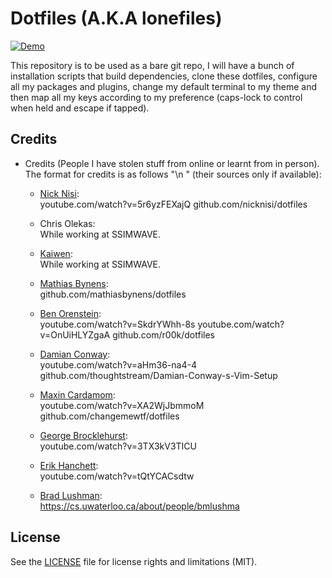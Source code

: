 # Dotfiles (A.K.A lonefiles)

[![Demo](https://github.com/shahzadlone/lonefiles/blob/master/media/demo.gif)](https://www.youtube.com/watch?v=kpsW9i991Fw)

This repository is to be used as a bare git repo, I will have a bunch of installation
 scripts that build dependencies, clone these dotfiles, configure all my packages and
 plugins, change my default terminal to my theme and then map all my keys according
 to my preference (caps-lock to control when held and escape if tapped).

## Credits

  - Credits (People I have stolen stuff from online or learnt from in person). The format for credits is as follows "<NAME>\n <SOURCES>" (their sources only if available):

    * [Nick Nisi](github.com/nicknisi):<br/>
        youtube.com/watch?v=5r6yzFEXajQ
        github.com/nicknisi/dotfiles

    * Chris Olekas:<br/>
        While working at SSIMWAVE.

    * [Kaiwen](github.com/k3ye):<br/>
        While working at SSIMWAVE.

    * [Mathias Bynens](github.com/mathiasbynens):<br/>
        github.com/mathiasbynens/dotfiles

    * [Ben Orenstein](github.com/r00k):<br/>
        youtube.com/watch?v=SkdrYWhh-8s
        youtube.com/watch?v=OnUiHLYZgaA
        github.com/r00k/dotfiles

    * [Damian Conway](github.com/thoughtstream):<br/>
        youtube.com/watch?v=aHm36-na4-4
        github.com/thoughtstream/Damian-Conway-s-Vim-Setup

    * [Maxin Cardamom](github.com/changemewtf):<br/>
        youtube.com/watch?v=XA2WjJbmmoM
        github.com/changemewtf/dotfiles

    * [George Brocklehurst](github.com/nicknisi):<br/>
        youtube.com/watch?v=3TX3kV3TICU

    * [Erik Hanchett](github.com/nicknisi):<br/>
        youtube.com/watch?v=tQtYCACsdtw

    * [Brad Lushman](github.com/nicknisi):<br/>
        https://cs.uwaterloo.ca/about/people/bmlushma

## License
See the [LICENSE](LICENSE.md) file for license rights and limitations (MIT).

